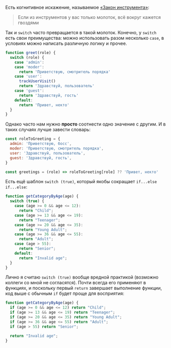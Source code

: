 Есть когнитивное искажение, называемое [«Закон инструмента»](https://ru.wikipedia.org/wiki/Золотой_молоток):

> Если из инструментов у вас только молоток, всё вокруг кажется гвоздями

Так и `switch` часто превращается в такой молоток. Конечно, у `switch` есть свои преимущества: можно использовать разом несколько `case`, в условиях можно написать различную логику и прочее.

```js
function greet(role) {
  switch (role) {
    case 'admin':
    case 'moder':
      return 'Приветствую, смотритель порядка'
    case 'user':
      trackUserVisit()
      return 'Здравствуй, пользователь'
    case 'guest':
      return 'Здравствуй, гость'
    default:
      return 'Привет, некто'
  }
}
```

Однако часто нам нужно **просто** соотнести одно значение с другим. И в таких случаях лучше завести словарь:

```js
const roleToGreeting = {
  admin: 'Приветствую, босс',
  moder: 'Приветствую, смотритель порядка',
  user: 'Здравствуй, пользователь',
  guest: 'Здравствуй, гость',
}

const greetings = (role) => roleToGreeting[role] ?? 'Привет, некто'
```

Есть ещё шаблон `switch (true)`, который якобы сокращает `if...else if...else`:

```js
function getCategoryByAge(age) {
  switch (true) {
    case (age >= 0 && age <= 12):
      return "Child";
    case (age >= 13 && age <= 19):
      return "Teenager";
    case (age >= 20 && age <= 35):
      return "Young Adult";
    case (age >= 36 && age <= 55):
      return "Adult";
    case (age > 55):
      return "Senior";
    default:
      return "Invalid age";
  }
}
```

Лично я считаю `switch (true)` вообще вредной практикой (возможно коллеги со мной не согласятся). Почти всегда его применяют в функциях, и поскольку первый `return` завершает выполнение функции, код выше с обычным `if` будет проще для восприятия:

```js
function getCategoryByAge(age) {
  if (age >= 0 && age <= 12) return "Child";
  if (age >= 13 && age <= 19) return "Teenager";
  if (age >= 20 && age <= 35) return "Young Adult";
  if (age >= 36 && age <= 55) return "Adult";
  if (age > 55) return "Senior";

  return "Invalid age";
}
```
